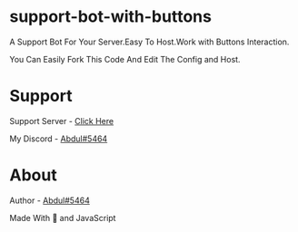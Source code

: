 # support-bot-with-buttons
A Support Bot For Your Server.Easy To Host.Work with Buttons Interaction.

You Can Easily Fork This Code And Edit The Config and Host.

# Support

Support Server - [Click Here](https://discord.gg/sAMznQK2NG)

My Discord - [Abdul#5464](https://discord.com/users/737553088218529813)

# About

Author - [Abdul#5464](https://github.com/Abdul1810/)

Made With 💖 and JavaScript
